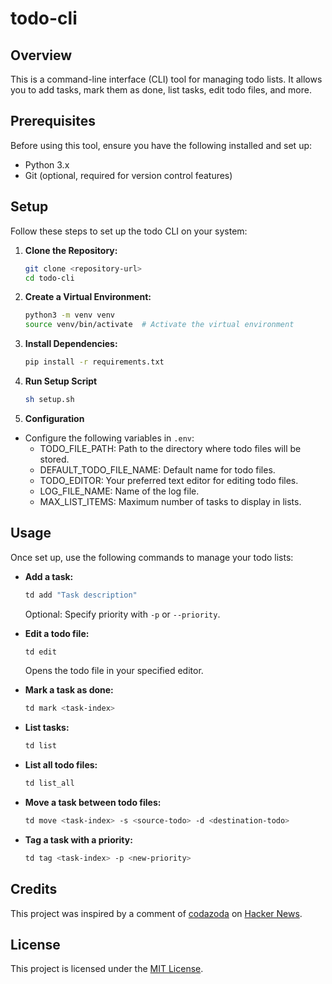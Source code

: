 # todo-cli

## Overview

This is a command-line interface (CLI) tool for managing todo lists. It allows you to add tasks, mark them as done, list tasks, edit todo files, and more.

## Prerequisites

Before using this tool, ensure you have the following installed and set up:

- Python 3.x
- Git (optional, required for version control features)

## Setup

Follow these steps to set up the todo CLI on your system:

1. **Clone the Repository:**

   ```bash
   git clone <repository-url>
   cd todo-cli
   ```

2. **Create a Virtual Environment:**

   ```bash
   python3 -m venv venv
   source venv/bin/activate  # Activate the virtual environment
   ```

3. **Install Dependencies:**

   ```bash
   pip install -r requirements.txt
   ```

4. **Run Setup Script**

   ```bash
   sh setup.sh
   ```

5. **Configuration**

- Configure the following variables in `.env`:
  - TODO_FILE_PATH: Path to the directory where todo files will be stored.
  - DEFAULT_TODO_FILE_NAME: Default name for todo files.
  - TODO_EDITOR: Your preferred text editor for editing todo files.
  - LOG_FILE_NAME: Name of the log file.
  - MAX_LIST_ITEMS: Maximum number of tasks to display in lists.

## Usage

Once set up, use the following commands to manage your todo lists:

- **Add a task:**

  ```bash
  td add "Task description"
  ```

  Optional: Specify priority with `-p` or `--priority`.

- **Edit a todo file:**

  ```bash
  td edit
  ```

  Opens the todo file in your specified editor.

- **Mark a task as done:**

  ```bash
  td mark <task-index>
  ```

- **List tasks:**

  ```bash
  td list
  ```

- **List all todo files:**

  ```bash
  td list_all
  ```

- **Move a task between todo files:**

  ```bash
  td move <task-index> -s <source-todo> -d <destination-todo>
  ```

- **Tag a task with a priority:**
  ```bash
  td tag <task-index> -p <new-priority>
  ```

## Credits

This project was inspired by a comment of [codazoda](https://news.ycombinator.com/user?id=codazoda) on [Hacker News](https://news.ycombinator.com/item?id=40950584).

## License

This project is licensed under the [MIT License](LICENSE).
